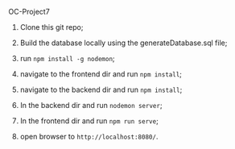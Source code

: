 OC-Project7

1. Clone this git repo; 
2. Build the database locally using the generateDatabase.sql file;

3. run `npm install -g nodemon`;
4. navigate to the frontend dir and run `npm install`;
5. navigate to the backend dir and run `npm install`;

6. In the backend dir and run `nodemon server`;
7. In the frontend dir and run `npm run serve`;
8. open browser to `http://localhost:8080/`.
